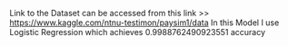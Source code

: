 Link to the Dataset can be accessed from this link >> https://www.kaggle.com/ntnu-testimon/paysim1/data
In this Model I use Logistic Regression which achieves 0.9988762490923551 accuracy
